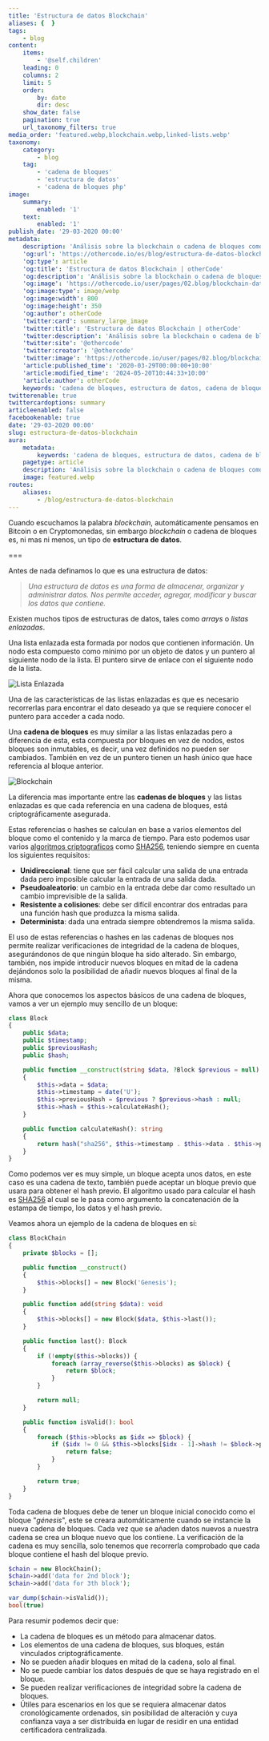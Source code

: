 ```yaml
---
title: 'Estructura de datos Blockchain'
aliases: {  }
tags:
    - blog
content:
    items:
        - '@self.children'
    leading: 0
    columns: 2
    limit: 5
    order:
        by: date
        dir: desc
    show_date: false
    pagination: true
    url_taxonomy_filters: true
media_order: 'featured.webp,blockchain.webp,linked-lists.webp'
taxonomy:
    category:
        - blog
    tag:
        - 'cadena de bloques'
        - 'estructura de datos'
        - 'cadena de bloques php'
image:
    summary:
        enabled: '1'
    text:
        enabled: '1'
publish_date: '29-03-2020 00:00'
metadata:
    description: 'Análisis sobre la blockchain o cadena de bloques como estructura de datos, características y aplicaciones.'
    'og:url': 'https://othercode.io/es/blog/estructura-de-datos-blockchain'
    'og:type': article
    'og:title': 'Estructura de datos Blockchain | otherCode'
    'og:description': 'Análisis sobre la blockchain o cadena de bloques como estructura de datos, características y aplicaciones.'
    'og:image': 'https://othercode.io/user/pages/02.blog/blockchain-data-structures/featured.webp'
    'og:image:type': image/webp
    'og:image:width': 800
    'og:image:height': 350
    'og:author': otherCode
    'twitter:card': summary_large_image
    'twitter:title': 'Estructura de datos Blockchain | otherCode'
    'twitter:description': 'Análisis sobre la blockchain o cadena de bloques como estructura de datos, características y aplicaciones.'
    'twitter:site': '@othercode'
    'twitter:creator': '@othercode'
    'twitter:image': 'https://othercode.io/user/pages/02.blog/blockchain-data-structures/featured.webp'
    'article:published_time': '2020-03-29T00:00:00+10:00'
    'article:modified_time': '2024-05-20T10:44:33+10:00'
    'article:author': otherCode
    keywords: 'cadena de bloques, estructura de datos, cadena de bloques php'
twitterenable: true
twittercardoptions: summary
articleenabled: false
facebookenable: true
date: '29-03-2020 00:00'
slug: estructura-de-datos-blockchain
aura:
    metadata:
        keywords: 'cadena de bloques, estructura de datos, cadena de bloques php'
    pagetype: article
    description: 'Análisis sobre la blockchain o cadena de bloques como estructura de datos, características y aplicaciones.'
    image: featured.webp
routes:
    aliases:
        - /blog/estructura-de-datos-blockchain
---
```


Cuando escuchamos la palabra _blockchain_, automáticamente pensamos en Bitcoin o en Cryptomonedas, sin embargo _blockchain_ o cadena de bloques es, ni mas ni menos, un tipo de **estructura de datos**.

===

Antes de nada definamos lo que es una estructura de datos:

> _Una estructura de datos es una forma de almacenar, organizar y administrar datos. Nos permite acceder, agregar, modificar y buscar los datos que contiene._

Existen muchos tipos de estructuras de datos, tales como _arrays_ o _listas enlazadas_.

Una lista enlazada esta formada por nodos que contienen información. Un nodo esta compuesto como mínimo por un objeto de datos y un puntero al siguiente nodo de la lista. El puntero sirve de enlace con el siguiente nodo de la lista.

![Lista Enlazada](linked-lists.webp)

Una de las características de las listas enlazadas es que es necesario recorrerlas para encontrar el dato deseado ya que se requiere conocer el puntero para acceder a cada nodo.

Una **cadena de bloques** es muy similar a las listas enlazadas pero a diferencia de esta, esta compuesta por bloques en vez de nodos, estos bloques son inmutables, es decir, una vez definidos no pueden ser cambiados. También en vez de un puntero tienen un hash único que hace referencia al bloque anterior.

![Blockchain](blockchain.webp)
    
La diferencia mas importante entre las **cadenas de bloques** y las listas enlazadas es que cada referencia en una cadena de bloques, está criptográficamente asegurada.

Estas referencias o hashes se calculan en base a varios elementos del bloque como el contenido y la marca de tiempo. Para esto podemos usar varios <a href="https://en.wikipedia.org/wiki/List_of_hash_functions#Unkeyed_cryptographic_hash_functions" target="_blank" rel="nofollow">algoritmos criptograficos</a> como <a href="https://en.wikipedia.org/wiki/SHA-2" target="_blank" rel="nofollow">SHA256</a>, teniendo siempre en cuenta los siguientes requisitos:

- **Unidireccional**: tiene que ser fácil calcular una salida de una entrada dada pero imposible calcular la entrada de una salida dada.
- **Pseudoaleatorio**: un cambio en la entrada debe dar como resultado un cambio imprevisible de la salida.
- **Resistente a colisiones**: debe ser difícil encontrar dos entradas para una función hash que produzca la misma salida.
- **Determinista**: dada una entrada siempre obtendremos la misma salida.

El uso de estas referencias o hashes en las cadenas de bloques nos permite realizar verificaciones de integridad de la cadena de bloques, asegurándonos de que ningún bloque ha sido alterado. Sin embargo, también, nos impide introducir nuevos bloques en mitad de la cadena dejándonos solo la posibilidad de añadir nuevos bloques al final de la misma.

Ahora que conocemos los aspectos básicos de una cadena de bloques, vamos a ver un ejemplo muy sencillo de un bloque:

```php
class Block
{
    public $data;
    public $timestamp;
    public $previousHash;
    public $hash;

    public function __construct(string $data, ?Block $previous = null)
    {
        $this->data = $data;
        $this->timestamp = date('U');
        $this->previousHash = $previous ? $previous->hash : null;
        $this->hash = $this->calculateHash();
    }

    public function calculateHash(): string
    {
        return hash("sha256", $this->timestamp . $this->data . $this->previousHash);
    }
}
```

Como podemos ver es muy simple, un bloque acepta unos datos, en este caso es una cadena de texto, también puede aceptar un bloque previo que usara para obtener el hash previo. El algoritmo usado para calcular el hash es <a href="https://en.wikipedia.org/wiki/SHA-2" target="_blank" rel="nofollow">SHA256</a> al cual se le pasa como argumento la concatenación de la estampa de tiempo, los datos y el hash previo.

Veamos ahora un ejemplo de la cadena de bloques en sí:

```php
class BlockChain
{
    private $blocks = [];

    public function __construct()
    {
        $this->blocks[] = new Block('Genesis');
    }

    public function add(string $data): void
    {
        $this->blocks[] = new Block($data, $this->last());
    }

    public function last(): Block
    {
        if (!empty($this->blocks)) {
            foreach (array_reverse($this->blocks) as $block) {
                return $block;
            }
        }

        return null;
    }

    public function isValid(): bool
    {
        foreach ($this->blocks as $idx => $block) {
            if ($idx != 0 && $this->blocks[$idx - 1]->hash != $block->previousHash) {
                return false;
            }
        }

        return true;
    }
}
```

Toda cadena de bloques debe de tener un bloque inicial conocido como el bloque "_génesis_", este se creara automáticamente cuando se instancie la nueva cadena de bloques. Cada vez que se añaden datos nuevos a nuestra cadena se crea un bloque nuevo que los contiene. La verificación de la cadena es muy sencilla, solo tenemos que recorrerla comprobado que cada bloque contiene el hash del bloque previo.

```php
$chain = new BlockChain();
$chain->add('data for 2nd block');
$chain->add('data for 3th block');

var_dump($chain->isValid());
bool(true)
```

Para resumir podemos decir que:

- La cadena de bloques es un método para almacenar datos.
- Los elementos de una cadena de bloques, sus bloques, están vinculados criptográficamente.
- No se pueden añadir bloques en mitad de la cadena, solo al final.
- No se puede cambiar los datos después de que se haya registrado en el bloque.
- Se pueden realizar verificaciones de integridad sobre la cadena de bloques.
- Útiles para escenarios en los que se requiera almacenar datos cronológicamente ordenados, sin posibilidad de alteración y cuya confianza vaya a ser distribuida en lugar de residir en una entidad certificadora centralizada.
